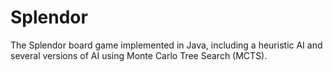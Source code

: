 # Splendor

The Splendor board game implemented in Java, including a heuristic AI and several versions of AI using Monte Carlo Tree Search (MCTS).
